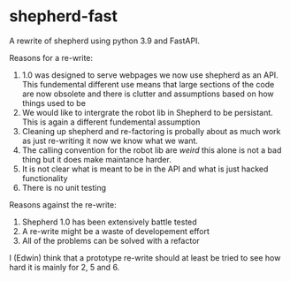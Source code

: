 # shepherd-fast
A rewrite of shepherd using python 3.9 and FastAPI.

Reasons for a re-write:
 1. 1.0 was designed to serve webpages we now use shepherd as an API. This fundemental different use means that large sections of the code are now obsolete and there is clutter and assumptions based on how things used to be
 2. We would like to intergrate the robot lib in Shepherd to be persistant. This is again a different fundemental assumption
 3. Cleaning up shepherd and re-factoring is probally about as much work as just re-writing it now we know what we want.
 4. The calling convention for the robot lib are *weird* this alone is not a bad thing but it does make maintance harder.
 5. It is not clear what is meant to be in the API and what is just hacked functionality
 6. There is no unit testing

Reasons against the re-write:
 1. Shepherd 1.0 has been extensively battle tested
 2. A re-write might be a waste of developement effort
 3. All of the problems can be solved with a refactor

I (Edwin) think that a prototype re-write should at least be tried to see how hard it is mainly for 2, 5 and 6.
